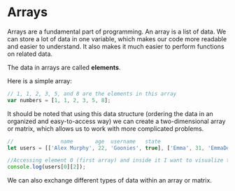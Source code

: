 # Arrays

Arrays are a fundamental part of programming. An array is a list of data. We can store a lot of data in one variable, which makes our code more readable and easier to understand. It also makes it much easier to perform functions on related data.

The data in arrays are called **elements**.

Here is a simple array:

```javascript
// 1, 1, 2, 3, 5, and 8 are the elements in this array
var numbers = [1, 1, 2, 3, 5, 8];
```
It should be noted that using this data structure (ordering the data in an organized and easy-to-access way) we can create a two-dimensional array or matrix, which allows us to work with more complicated problems.

```javascript
//           	 name       age	 username   state 
let users = [['Alex Murphy', 22, 'Goonies', true], ['Emma', 31, 'EmmaDev', false]];

//Accessing element 0 (first array) and inside it I want to visualize the second element ('Goonies')
console.log(users[0][2]);
```

We can also exchange different types of data within an array or matrix.


